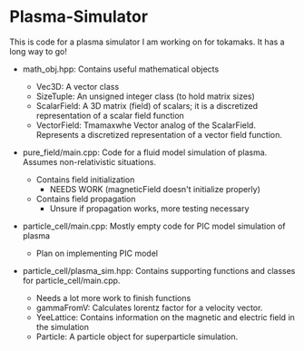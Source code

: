 # Plasma-Simulator
This is code for a plasma simulator I am working on for tokamaks. It has a long way to go!

* math_obj.hpp: Contains useful mathematical objects
    * Vec3D: A vector class
    * SizeTuple: An unsigned integer class (to hold matrix sizes)
    * ScalarField: A 3D matrix (field) of scalars; it is a discretized representation of a scalar field function
    * VectorField: Tmamaxwhe Vector analog of the ScalarField. Represents a discretized representation of a vector field function.

* pure_field/main.cpp: Code for a fluid model simulation of plasma. Assumes non-relativistic situations.
    * Contains field initialization
        * NEEDS WORK (magneticField doesn't initialize properly)
    * Contains field propagation
        * Unsure if propagation works, more testing necessary

* particle_cell/main.cpp: Mostly empty code for PIC model simulation of plasma
    * Plan on implementing PIC model

* particle_cell/plasma_sim.hpp: Contains supporting functions and classes for particle_cell/main.cpp.
    * Needs a lot more work to finish functions
    * gammaFromV: Calculates lorentz factor for a velocity vector.
    * YeeLattice: Contains information on the magnetic and electric field in the simulation
    * Particle: A particle object for superparticle simulation.
